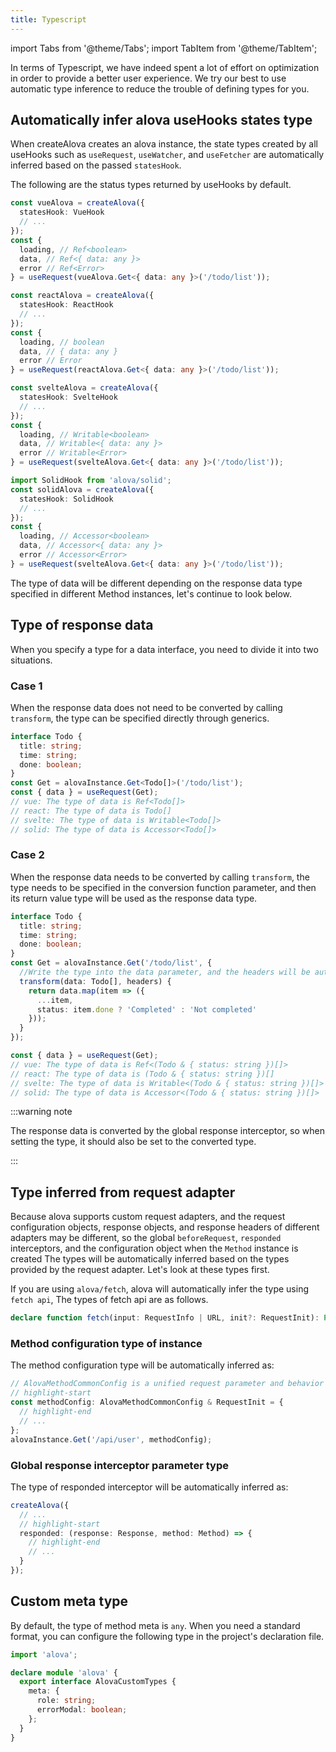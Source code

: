 ```yaml
---
title: Typescript
---
```


import Tabs from '@theme/Tabs';
import TabItem from '@theme/TabItem';

In terms of Typescript, we have indeed spent a lot of effort on optimization in order to provide a better user experience. We try our best to use automatic type inference to reduce the trouble of defining types for you.

## Automatically infer alova useHooks states type

When createAlova creates an alova instance, the state types created by all useHooks such as `useRequest`, `useWatcher`, and `useFetcher` are automatically inferred based on the passed `statesHook`.

The following are the status types returned by useHooks by default.

<Tabs groupId="framework">
<TabItem value="1" label="VueHook">

```typescript
const vueAlova = createAlova({
  statesHook: VueHook
  // ...
});
const {
  loading, // Ref<boolean>
  data, // Ref<{ data: any }>
  error // Ref<Error>
} = useRequest(vueAlova.Get<{ data: any }>('/todo/list'));
```

</TabItem>
<TabItem value="2" label="ReactHook">

```typescript
const reactAlova = createAlova({
  statesHook: ReactHook
  // ...
});
const {
  loading, // boolean
  data, // { data: any }
  error // Error
} = useRequest(reactAlova.Get<{ data: any }>('/todo/list'));
```

</TabItem>
<TabItem value="3" label="SvelteHook">

```typescript
const svelteAlova = createAlova({
  statesHook: SvelteHook
  // ...
});
const {
  loading, // Writable<boolean>
  data, // Writable<{ data: any }>
  error // Writable<Error>
} = useRequest(svelteAlova.Get<{ data: any }>('/todo/list'));
```

</TabItem>
<TabItem value="4" label="SolidHook">

```typescript
import SolidHook from 'alova/solid';
const solidAlova = createAlova({
  statesHook: SolidHook
  // ...
});
const {
  loading, // Accessor<boolean>
  data, // Accessor<{ data: any }>
  error // Accessor<Error>
} = useRequest(svelteAlova.Get<{ data: any }>('/todo/list'));
```

</TabItem>
</Tabs>

The type of data will be different depending on the response data type specified in different Method instances, let's continue to look below.

## Type of response data

When you specify a type for a data interface, you need to divide it into two situations.

### Case 1

When the response data does not need to be converted by calling `transform`, the type can be specified directly through generics.

```typescript
interface Todo {
  title: string;
  time: string;
  done: boolean;
}
const Get = alovaInstance.Get<Todo[]>('/todo/list');
const { data } = useRequest(Get);
// vue: The type of data is Ref<Todo[]>
// react: The type of data is Todo[]
// svelte: The type of data is Writable<Todo[]>
// solid: The type of data is Accessor<Todo[]>
```

### Case 2

When the response data needs to be converted by calling `transform`, the type needs to be specified in the conversion function parameter, and then its return value type will be used as the response data type.

```typescript
interface Todo {
  title: string;
  time: string;
  done: boolean;
}
const Get = alovaInstance.Get('/todo/list', {
  //Write the type into the data parameter, and the headers will be automatically inferred, so you don’t need to specify the type.
  transform(data: Todo[], headers) {
    return data.map(item => ({
      ...item,
      status: item.done ? 'Completed' : 'Not completed'
    }));
  }
});

const { data } = useRequest(Get);
// vue: The type of data is Ref<(Todo & { status: string })[]>
// react: The type of data is (Todo & { status: string })[]
// svelte: The type of data is Writable<(Todo & { status: string })[]>
// solid: The type of data is Accessor<(Todo & { status: string })[]>
```

:::warning note

The response data is converted by the global response interceptor, so when setting the type, it should also be set to the converted type.

:::

## Type inferred from request adapter

Because alova supports custom request adapters, and the request configuration objects, response objects, and response headers of different adapters may be different, so the global `beforeRequest`, `responded` interceptors, and the configuration object when the `Method` instance is created The types will be automatically inferred based on the types provided by the request adapter. Let's look at these types first.

If you are using `alova/fetch`, alova will automatically infer the type using `fetch api`, The types of fetch api are as follows.

```typescript
declare function fetch(input: RequestInfo | URL, init?: RequestInit): Promise<Response>;
```

### Method configuration type of instance

The method configuration type will be automatically inferred as:

```typescript
// AlovaMethodCommonConfig is a unified request parameter and behavior parameter
// highlight-start
const methodConfig: AlovaMethodCommonConfig & RequestInit = {
  // highlight-end
  // ...
};
alovaInstance.Get('/api/user', methodConfig);
```

### Global response interceptor parameter type

The type of responded interceptor will be automatically inferred as:

```typescript
createAlova({
  // ...
  // highlight-start
  responded: (response: Response, method: Method) => {
    // highlight-end
    // ...
  }
});
```

## Custom meta type

By default, the type of method meta is `any`. When you need a standard format, you can configure the following type in the project's declaration file.

```ts
import 'alova';

declare module 'alova' {
  export interface AlovaCustomTypes {
    meta: {
      role: string;
      errorModal: boolean;
    };
  }
}
```
